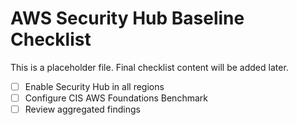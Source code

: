 # AWS Security Hub Baseline Checklist

This is a placeholder file. Final checklist content will be added later.

- [ ] Enable Security Hub in all regions
- [ ] Configure CIS AWS Foundations Benchmark
- [ ] Review aggregated findings

